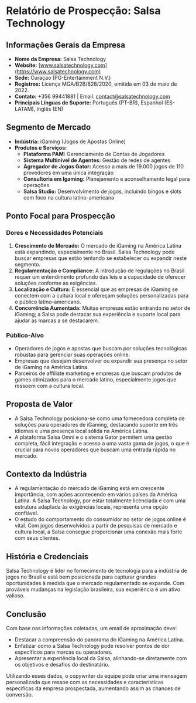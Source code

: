 # Relatório de Prospecção: Salsa Technology

## Informações Gerais da Empresa
- **Nome da Empresa:** Salsa Technology
- **Website:** [www.salsatechnology.com](https://www.salsatechnology.com)
- **Sede:** Curaçao (PG-Entertainment N.V.)
- **Registros:** Licença MGA/B2B/828/2020, emitida em 03 de maio de 2022. 
- **Contato:** +356 99441881 | Email: contact@salsatechnology.com
- **Principais Línguas de Suporte:** Português (PT-BR), Espanhol (ES-LATAM), Inglês (EN)
  
## Segmento de Mercado
- **Indústria:** iGaming (Jogos de Apostas Online)
- **Produtos e Serviços:**
  - **Plataforma PAM:** Gerenciamento de Contas de Jogadores
  - **Sistema Multinível de Agentes:** Gestão de redes de agentes
  - **Agregador de Jogos Gator:** Acesso a mais de 19.000 jogos de 110 provedores em uma única integração
  - **Consultoria em Igaming:** Planejamento e aconselhamento legal para operações
  - **Salsa Studio:** Desenvolvimento de jogos, incluindo bingos e slots com foco na cultura latino-americana
  
## Ponto Focal para Prospecção
### Dores e Necessidades Potenciais
1. **Crescimento de Mercado:** O mercado de iGaming na América Latina está expandindo, especialmente no Brasil. Salsa Technology pode buscar empresas que estão tentando se estabelecer ou expandir neste segmento.
2. **Regulamentação e Compliance:** A introdução de regulações no Brasil requer um entendimento profundo das leis e a capacidade de oferecer soluções conforme as exigências.
3. **Localização e Cultura:** É essencial que as empresas de iGaming se conectem com a cultura local e ofereçam soluções personalizadas para o público latino-americano.
4. **Concorrência Aumentada:** Muitas empresas estão entrando no setor de iGaming; a Salsa pode destacar sua experiência e suporte local para ajudar as marcas a se destacarem.

### Público-Alvo
- Operadores de jogos e apostas que buscam por soluções tecnológicas robustas para gerenciar suas operações online.
- Empresas que desejam desenvolver ou expandir sua presença no setor de iGaming na América Latina.
- Parceiros de affiliate marketing e empresas que buscam produtos de games otimizados para o mercado latino, especialmente jogos que ressoem com a cultura local.

## Proposta de Valor
- A Salsa Technology posiciona-se como uma fornecedora completa de soluções para operadores de iGaming, destacando suporte em três idiomas e uma presença local sólida na América Latina. 
- A plataforma Salsa Omni e o sistema Gator permitem uma gestão completa, fácil integração e acesso a uma vasta gama de jogos, o que é crucial para novos operadores que buscam uma entrada rápida no mercado.

## Contexto da Indústria 
- A regulamentação do mercado de iGaming está em crescente importância, com ações acontecendo em vários países da América Latina. A Salsa Technology, por estar totalmente licenciada e com uma estrutura adaptada às exigências locais, representa uma opção confiável.
- O estudo do comportamento do consumidor no setor de jogos online é vital. Com jogos desenvolvidos a partir de pesquisas de mercado e cultura local, a Salsa consegue proporcionar uma conexão mais forte com seus clientes.

## História e Credenciais
Salsa Technology é líder no fornecimento de tecnologia para a indústria de jogos no Brasil e está bem posicionada para capturar grandes oportunidades à medida que o mercado regulamentado se expande. Com prováveis mudanças na legislação brasileira, sua experiência é um ativo valioso.

## Conclusão
Com base nas informações coletadas, um email de aproximação deve:
- Destacar a compreensão do panorama do iGaming na América Latina.
- Enfatizar como a Salsa Technology pode resolver pontos de dor específicos para marcas ou operadores.
- Apresentar a experiência local da Salsa, alinhando-se diretamente com os objetivos e desafios do destinatário.

Utilizando esses dados, o copywriter da equipe pode criar uma mensagem personalizada que ressoe com as necessidades e características específicas da empresa prospectada, aumentando assim as chances de conversão.